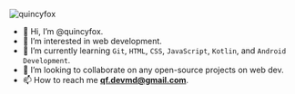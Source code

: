 ![quincyfox](https://github.com/quincyfox/quincyfox/assets/152384382/9ac07efe-edd2-41b2-ab7b-28f660898c45)

- 👋 Hi, I’m @quincyfox.
- 👀 I’m interested in web development.
- 🌱 I’m currently learning `Git`, `HTML`, `CSS`, `JavaScript`, `Kotlin`, and `Android Development`.
- 💞️ I’m looking to collaborate on any open-source projects on web dev.
- 📫 How to reach me **qf.devmd@gmail.com**.

<!---
quincyfox/quincyfox is a ✨ special ✨ repository because its `README.md` (this file) appears on your GitHub profile.
You can click the Preview link to take a look at your changes.
--->
